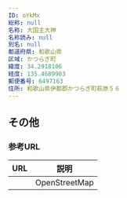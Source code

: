 ```yaml
---
ID: oYkMx
総称: null
名称: 大国主大神
名称読み: null
別名: null
都道府県: 和歌山県
区域: かつらぎ町
緯度: 34.2918106
経度: 135.4689903
郵便番号: 6497163
住所: 和歌山県伊都郡かつらぎ町萩原５６
---
```


## その他

### 参考URL

| URL | 説明          |
| --- | ------------- |
|     | OpenStreetMap |
